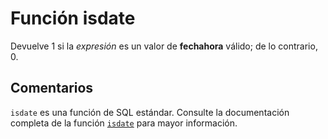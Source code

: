 ﻿---
SidebarGroup: "i"
Autogenerated: true
---

# Función  isdate

Devuelve 1 si la *expresión* es un valor de **fechahora** válido; de lo contrario, 0.

## Comentarios 

`isdate` es una función de SQL estándar. Consulte la documentación completa de la función [`isdate`](https://learn.microsoft.com/es-es/sql/t-sql/functions/isdate-transact-sql) para mayor información.
